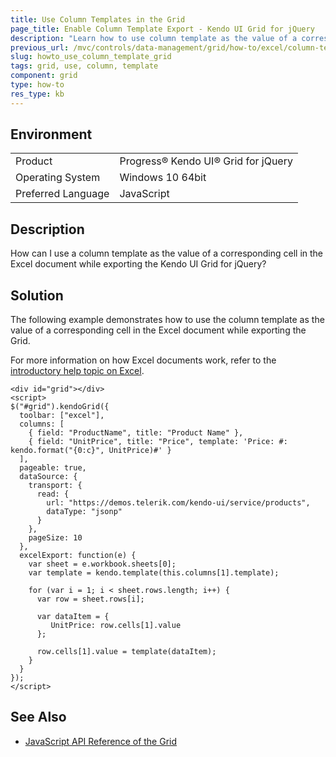 ```yaml
---
title: Use Column Templates in the Grid
page_title: Enable Column Template Export - Kendo UI Grid for jQuery
description: "Learn how to use column template as the value of a corresponding cell in the Excel document while exporting the Kendo UI Grid for jQuery."
previous_url: /mvc/controls/data-management/grid/how-to/excel/column-template-export, /controls/data-management/grid/how-to/excel/column-template-export
slug: howto_use_column_template_grid
tags: grid, use, column, template
component: grid
type: how-to
res_type: kb
---
```


## Environment

<table>
 <tr>
  <td>Product</td>
  <td>Progress® Kendo UI® Grid for jQuery</td>
 </tr>
 <tr>
  <td>Operating System</td>
  <td>Windows 10 64bit</td>
 </tr>
 <tr>
  <td>Preferred Language</td>
  <td>JavaScript</td>
 </tr>
</table>


## Description

How can I use a column template as the value of a corresponding cell in the Excel document while exporting the Kendo UI Grid for jQuery?

## Solution

The following example demonstrates how to use the column template as the value of a corresponding cell in the Excel document while exporting the Grid.

For more information on how Excel documents work, refer to the [introductory help topic on Excel](/framework/excel/introduction#create-excel-document).

```dojo
<div id="grid"></div>
<script>
$("#grid").kendoGrid({
  toolbar: ["excel"],
  columns: [
    { field: "ProductName", title: "Product Name" },
    { field: "UnitPrice", title: "Price", template: 'Price: #: kendo.format("{0:c}", UnitPrice)#' }
  ],
  pageable: true,
  dataSource: {
    transport: {
      read: {
        url: "https://demos.telerik.com/kendo-ui/service/products",
        dataType: "jsonp"
      }
    },
    pageSize: 10
  },
  excelExport: function(e) {
    var sheet = e.workbook.sheets[0];
    var template = kendo.template(this.columns[1].template);

    for (var i = 1; i < sheet.rows.length; i++) {
      var row = sheet.rows[i];

      var dataItem = {
         UnitPrice: row.cells[1].value
      };

      row.cells[1].value = template(dataItem);
    }
  }
});
</script>
```

## See Also

* [JavaScript API Reference of the Grid](/api/javascript/ui/grid)
